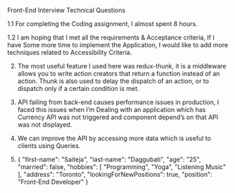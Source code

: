 Front-End Interview Technical Questions

1.1	For completing the Coding assignment, I almost spent 8 hours.

1.2	I am hoping that I met all the requirements & Acceptance criteria, If I have Some more time to implement the Application, I would like to add more techniques related to Accessibility Criteria.

2.  The most useful feature I used here was redux-thunk, it is a middleware allows you to write action creators that return a function instead of an action. Thunk is also used to delay the dispatch of an action, or to dispatch only if a certain condition is met. 

3. API failing from back-end causes performance issues in production, I faced this issues when I’m Dealing with an application which has Currency API was not triggered and component depend’s on that API was not displayed.

4. We can improve the API by accessing more data which is useful to clients using Queries.

5. {
  "first-name": "Saiteja",
  "last-name": "Daggubati",
  "age": "25",
  "married": false,
  "hobbies": [
    "Programming",
    "Yoga",
    "Listening Music"
  ],
  "address": "Toronto",
  "lookingForNewPositions": true,
  "position": "Front-End Developer"
}


